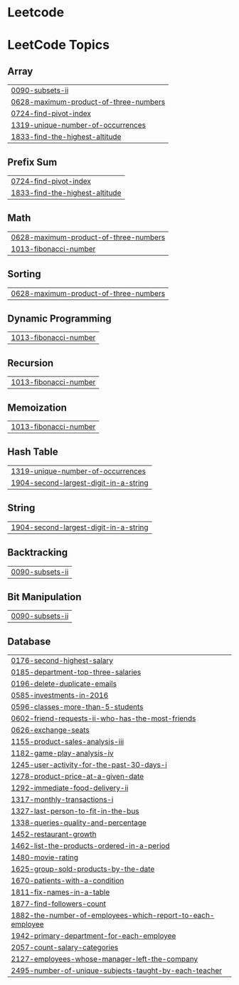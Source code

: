 # Leetcode
<!---LeetCode Topics Start-->
# LeetCode Topics
## Array
|  |
| ------- |
| [0090-subsets-ii](https://github.com/shravaniiiiii/Leetcode/tree/master/0090-subsets-ii) |
| [0628-maximum-product-of-three-numbers](https://github.com/shravaniiiiii/Leetcode/tree/master/0628-maximum-product-of-three-numbers) |
| [0724-find-pivot-index](https://github.com/shravaniiiiii/Leetcode/tree/master/0724-find-pivot-index) |
| [1319-unique-number-of-occurrences](https://github.com/shravaniiiiii/Leetcode/tree/master/1319-unique-number-of-occurrences) |
| [1833-find-the-highest-altitude](https://github.com/shravaniiiiii/Leetcode/tree/master/1833-find-the-highest-altitude) |
## Prefix Sum
|  |
| ------- |
| [0724-find-pivot-index](https://github.com/shravaniiiiii/Leetcode/tree/master/0724-find-pivot-index) |
| [1833-find-the-highest-altitude](https://github.com/shravaniiiiii/Leetcode/tree/master/1833-find-the-highest-altitude) |
## Math
|  |
| ------- |
| [0628-maximum-product-of-three-numbers](https://github.com/shravaniiiiii/Leetcode/tree/master/0628-maximum-product-of-three-numbers) |
| [1013-fibonacci-number](https://github.com/shravaniiiiii/Leetcode/tree/master/1013-fibonacci-number) |
## Sorting
|  |
| ------- |
| [0628-maximum-product-of-three-numbers](https://github.com/shravaniiiiii/Leetcode/tree/master/0628-maximum-product-of-three-numbers) |
## Dynamic Programming
|  |
| ------- |
| [1013-fibonacci-number](https://github.com/shravaniiiiii/Leetcode/tree/master/1013-fibonacci-number) |
## Recursion
|  |
| ------- |
| [1013-fibonacci-number](https://github.com/shravaniiiiii/Leetcode/tree/master/1013-fibonacci-number) |
## Memoization
|  |
| ------- |
| [1013-fibonacci-number](https://github.com/shravaniiiiii/Leetcode/tree/master/1013-fibonacci-number) |
## Hash Table
|  |
| ------- |
| [1319-unique-number-of-occurrences](https://github.com/shravaniiiiii/Leetcode/tree/master/1319-unique-number-of-occurrences) |
| [1904-second-largest-digit-in-a-string](https://github.com/shravaniiiiii/Leetcode/tree/master/1904-second-largest-digit-in-a-string) |
## String
|  |
| ------- |
| [1904-second-largest-digit-in-a-string](https://github.com/shravaniiiiii/Leetcode/tree/master/1904-second-largest-digit-in-a-string) |
## Backtracking
|  |
| ------- |
| [0090-subsets-ii](https://github.com/shravaniiiiii/Leetcode/tree/master/0090-subsets-ii) |
## Bit Manipulation
|  |
| ------- |
| [0090-subsets-ii](https://github.com/shravaniiiiii/Leetcode/tree/master/0090-subsets-ii) |
## Database
|  |
| ------- |
| [0176-second-highest-salary](https://github.com/shravaniiiiii/Leetcode/tree/master/0176-second-highest-salary) |
| [0185-department-top-three-salaries](https://github.com/shravaniiiiii/Leetcode/tree/master/0185-department-top-three-salaries) |
| [0196-delete-duplicate-emails](https://github.com/shravaniiiiii/Leetcode/tree/master/0196-delete-duplicate-emails) |
| [0585-investments-in-2016](https://github.com/shravaniiiiii/Leetcode/tree/master/0585-investments-in-2016) |
| [0596-classes-more-than-5-students](https://github.com/shravaniiiiii/Leetcode/tree/master/0596-classes-more-than-5-students) |
| [0602-friend-requests-ii-who-has-the-most-friends](https://github.com/shravaniiiiii/Leetcode/tree/master/0602-friend-requests-ii-who-has-the-most-friends) |
| [0626-exchange-seats](https://github.com/shravaniiiiii/Leetcode/tree/master/0626-exchange-seats) |
| [1155-product-sales-analysis-iii](https://github.com/shravaniiiiii/Leetcode/tree/master/1155-product-sales-analysis-iii) |
| [1182-game-play-analysis-iv](https://github.com/shravaniiiiii/Leetcode/tree/master/1182-game-play-analysis-iv) |
| [1245-user-activity-for-the-past-30-days-i](https://github.com/shravaniiiiii/Leetcode/tree/master/1245-user-activity-for-the-past-30-days-i) |
| [1278-product-price-at-a-given-date](https://github.com/shravaniiiiii/Leetcode/tree/master/1278-product-price-at-a-given-date) |
| [1292-immediate-food-delivery-ii](https://github.com/shravaniiiiii/Leetcode/tree/master/1292-immediate-food-delivery-ii) |
| [1317-monthly-transactions-i](https://github.com/shravaniiiiii/Leetcode/tree/master/1317-monthly-transactions-i) |
| [1327-last-person-to-fit-in-the-bus](https://github.com/shravaniiiiii/Leetcode/tree/master/1327-last-person-to-fit-in-the-bus) |
| [1338-queries-quality-and-percentage](https://github.com/shravaniiiiii/Leetcode/tree/master/1338-queries-quality-and-percentage) |
| [1452-restaurant-growth](https://github.com/shravaniiiiii/Leetcode/tree/master/1452-restaurant-growth) |
| [1462-list-the-products-ordered-in-a-period](https://github.com/shravaniiiiii/Leetcode/tree/master/1462-list-the-products-ordered-in-a-period) |
| [1480-movie-rating](https://github.com/shravaniiiiii/Leetcode/tree/master/1480-movie-rating) |
| [1625-group-sold-products-by-the-date](https://github.com/shravaniiiiii/Leetcode/tree/master/1625-group-sold-products-by-the-date) |
| [1670-patients-with-a-condition](https://github.com/shravaniiiiii/Leetcode/tree/master/1670-patients-with-a-condition) |
| [1811-fix-names-in-a-table](https://github.com/shravaniiiiii/Leetcode/tree/master/1811-fix-names-in-a-table) |
| [1877-find-followers-count](https://github.com/shravaniiiiii/Leetcode/tree/master/1877-find-followers-count) |
| [1882-the-number-of-employees-which-report-to-each-employee](https://github.com/shravaniiiiii/Leetcode/tree/master/1882-the-number-of-employees-which-report-to-each-employee) |
| [1942-primary-department-for-each-employee](https://github.com/shravaniiiiii/Leetcode/tree/master/1942-primary-department-for-each-employee) |
| [2057-count-salary-categories](https://github.com/shravaniiiiii/Leetcode/tree/master/2057-count-salary-categories) |
| [2127-employees-whose-manager-left-the-company](https://github.com/shravaniiiiii/Leetcode/tree/master/2127-employees-whose-manager-left-the-company) |
| [2495-number-of-unique-subjects-taught-by-each-teacher](https://github.com/shravaniiiiii/Leetcode/tree/master/2495-number-of-unique-subjects-taught-by-each-teacher) |
<!---LeetCode Topics End-->